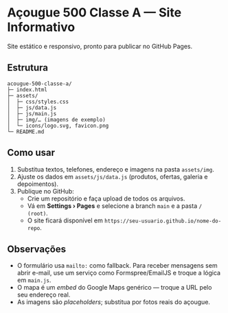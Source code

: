 # Açougue 500 Classe A — Site Informativo

Site estático e responsivo, pronto para publicar no GitHub Pages.

## Estrutura
```
acougue-500-classe-a/
├─ index.html
├─ assets/
│  ├─ css/styles.css
│  ├─ js/data.js
│  ├─ js/main.js
│  ├─ img/… (imagens de exemplo)
│  └─ icons/logo.svg, favicon.png
└─ README.md
```

## Como usar
1. Substitua textos, telefones, endereço e imagens na pasta `assets/img`.
2. Ajuste os dados em `assets/js/data.js` (produtos, ofertas, galeria e depoimentos).
3. Publique no GitHub:
   - Crie um repositório e faça upload de todos os arquivos.
   - Vá em **Settings › Pages** e selecione a branch `main` e a pasta `/ (root)`.
   - O site ficará disponível em `https://seu-usuario.github.io/nome-do-repo`.

## Observações
- O formulário usa `mailto:` como fallback. Para receber mensagens sem abrir e-mail, use um serviço como Formspree/EmailJS e troque a lógica em `main.js`.
- O mapa é um *embed* do Google Maps genérico — troque a URL pelo seu endereço real.
- As imagens são *placeholders*; substitua por fotos reais do açougue.
